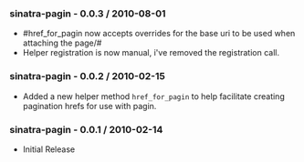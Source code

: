 ### sinatra-pagin - 0.0.3 / 2010-08-01

* #href_for_pagin now accepts overrides for the base uri to be used when attaching the page/#
* Helper registration is now manual, i've removed the registration call.

### sinatra-pagin - 0.0.2 / 2010-02-15

* Added a new helper method `href_for_pagin` to help facilitate creating pagination hrefs for use with pagin.

### sinatra-pagin - 0.0.1 / 2010-02-14

* Initial Release
